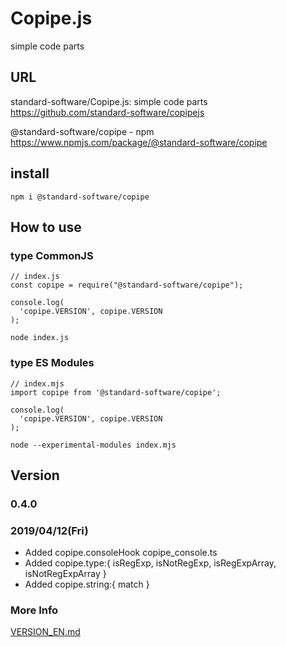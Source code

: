 # Copipe.js
simple code parts

## URL
standard-software/Copipe.js: simple code parts  
https://github.com/standard-software/copipejs

@standard-software/copipe - npm  
https://www.npmjs.com/package/@standard-software/copipe


## install
    npm i @standard-software/copipe

## How to use

### type CommonJS

```
// index.js
const copipe = require("@standard-software/copipe");

console.log(
  'copipe.VERSION', copipe.VERSION
);
```
    node index.js

### type ES Modules

```
// index.mjs
import copipe from '@standard-software/copipe';

console.log(
  'copipe.VERSION', copipe.VERSION
);
```
    node --experimental-modules index.mjs


## Version

### 0.4.0
### 2019/04/12(Fri)
- Added copipe.consoleHook copipe_console.ts
- Added copipe.type:{ isRegExp, isNotRegExp, isRegExpArray, isNotRegExpArray }
- Added copipe.string:{ match }

### More Info
[VERSION_EN.md](https://github.com/standard-software/copipejs/blob/master/VERSION_EN.md)
